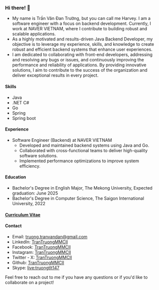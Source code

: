 <!-- ### Hi there 👋
My name is <b>Trần Văn Đan Trường</b>, but you can address me <b>Harvey</b> as my nickname. -->
<!--
**TranTruongMMCII/TranTruongMMCII** is a ✨ _special_ ✨ repository because its `README.md` (this file) appears on your GitHub profile.

Here are some ideas to get you started:

- 🔭 I’m currently working on ...
- 🌱 I’m currently learning ...
- 👯 I’m looking to collaborate on ...
- 🤔 I’m looking for help with ...
- 💬 Ask me about ...
- 📫 How to reach me: ...
- 😄 Pronouns: ...
- ⚡ Fun fact: ...
-->

### Hi there! 👋

- My name is Trần Văn Đan Trường, but you can call me Harvey. I am a software engineer with a focus on backend development. Currently, I work at NAVER VIETNAM, where I contribute to building robust and scalable applications.
- As a highly motivated and results-driven Java Backend Developer, my objective is to leverage my experience, skills, and knowledge to create robust and efficient backend systems that enhance user experiences. 
- I am dedicated to collaborating with front-end developers, addressing and resolving any bugs or issues, and continuously improving the performance and reliability of applications. By providing innovative solutions, I aim to contribute to the success of the organization and deliver exceptional results in every project.

#### Skills

- Java
- .NET C#
- Go
- Spring
- Spring boot

#### Experience

- Software Engineer (Backend) at NAVER VIETNAM
    - Developed and maintained backend systems using Java and Go.
    - Collaborated with cross-functional teams to deliver high-quality software solutions.
    - Implemented performance optimizations to improve system efficiency.   

<!-- #### Projects

- Project 1: [Project Name](https://github.com/yourusername/project1)
    - Description: Briefly describe the project and your role in it.
    - Technologies used: List the technologies you used in this project.

- Project 2: [Project Name](https://github.com/yourusername/project2)
    - Description: Briefly describe the project and your role in it.
    - Technologies used: List the technologies you used in this project. -->

#### Education

- Bachelor's Degree in English Major, The Mekong University, Expected graduation: June 2025
- Bachelor's Degree in Computer Science, The Saigon International University, 2022

#### [Curriculum Vitae](./TranVanDanTruong-CV-BackEndDeveloper.pdf)

#### Contact

- Email: [truong.tranvandan@gmail.com](mailto:truong.tranvandan@gmail.com)
- LinkedIn: [TranTruongMMCII](https://www.linkedin.com/in/trantruongmmcii)
- Facebook: [TranTruongMMCII](https://www.facebook.com/TranTruongMMCII/)
- Instagram: [TranTruongMMCII](https://www.instagram.com/TranTruongMMCII/)
- Twitter - X: [TranTruongMMCII](https://twitter.com/TranTruongMMCII)
- Github: [TranTruongMMCII](https://github.com/TranTruongMMCII)
- Skype: [live:truongtlt147](https://join.skype.com/invite/xyKvbkUr4dT0)


Feel free to reach out to me if you have any questions or if you'd like to collaborate on a project!


